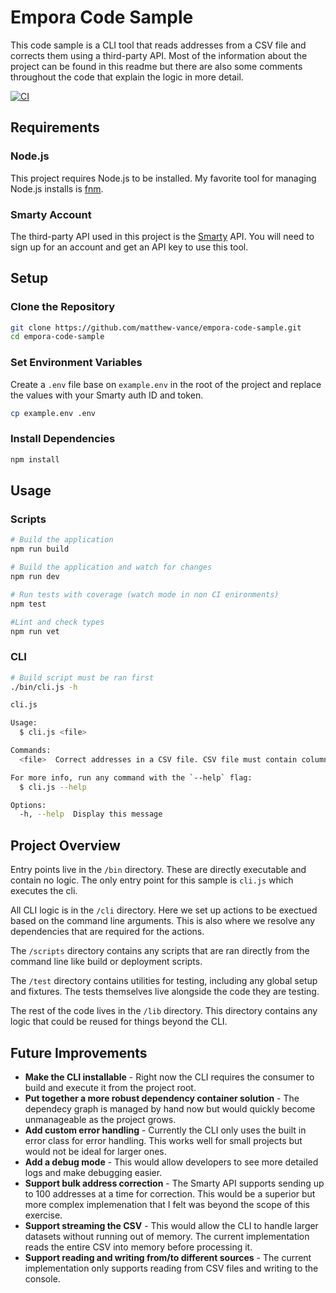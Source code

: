 # Empora Code Sample

This code sample is a CLI tool that reads addresses from a CSV file and corrects them using a third-party API. Most of the information about the project can be found in this readme but there are also some comments throughout the code that explain the logic in more detail.

[![CI](https://github.com/matthew-vance/empora-code-sample/actions/workflows/ci.yml/badge.svg)](https://github.com/matthew-vance/empora-code-sample/actions/workflows/ci.yml)

## Requirements

### Node.js

This project requires Node.js to be installed. My favorite tool for managing Node.js installs is [fnm](https://github.com/Schniz/fnm).

### Smarty Account

The third-party API used in this project is the [Smarty](https://www.smarty.com/) API. You will need to sign up for an account and get an API key to use this tool.

## Setup

### Clone the Repository

```sh
git clone https://github.com/matthew-vance/empora-code-sample.git
cd empora-code-sample
```

### Set Environment Variables

Create a `.env` file base on `example.env` in the root of the project and replace the values with your Smarty auth ID and token.

```sh
cp example.env .env
```

### Install Dependencies

```sh
npm install
```

## Usage

### Scripts

```sh
# Build the application
npm run build

# Build the application and watch for changes
npm run dev

# Run tests with coverage (watch mode in non CI enironments)
npm test

#Lint and check types
npm run vet
```

### CLI

```sh
# Build script must be ran first
./bin/cli.js -h
```

```sh
cli.js

Usage:
  $ cli.js <file>

Commands:
  <file>  Correct addresses in a CSV file. CSV file must contain columns 'City', 'Street', and 'Zip Code'.

For more info, run any command with the `--help` flag:
  $ cli.js --help

Options:
  -h, --help  Display this message
```

## Project Overview

Entry points live in the `/bin` directory. These are directly executable and contain no logic. The only entry point for this sample is `cli.js` which executes the cli.

All CLI logic is in the `/cli` directory. Here we set up actions to be exectued based on the command line arguments. This is also where we resolve any dependencies that are required for the actions.

The `/scripts` directory contains any scripts that are ran directly from the command line like build or deployment scripts.

The `/test` directory contains utilities for testing, including any global setup and fixtures. The tests themselves live alongside the code they are testing.

The rest of the code lives in the `/lib` directory. This directory contains any logic that could be reused for things beyond the CLI.

## Future Improvements

- **Make the CLI installable** - Right now the CLI requires the consumer to build and execute it from the project root.
- **Put together a more robust dependency container solution** - The dependecy graph is managed by hand now but would quickly become unmanageable as the project grows.
- **Add custom error handling** - Currently the CLI only uses the built in error class for error handling. This works well for small projects but would not be ideal for larger ones.
- **Add a debug mode** - This would allow developers to see more detailed logs and make debugging easier.
- **Support bulk address correction** - The Smarty API supports sending up to 100 addresses at a time for correction. This would be a superior but more complex implemenation that I felt was beyond the scope of this exercise.
- **Support streaming the CSV** - This would allow the CLI to handle larger datasets without running out of memory. The current implementation reads the entire CSV into memory before processing it.
- **Support reading and writing from/to different sources** - The current implementation only supports reading from CSV files and writing to the console.

